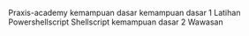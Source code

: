 Praxis-academy
 kemampuan dasar
   kemampuan dasar 1 
      Latihan
        Powershellscript
            Shellscript
   kemampuan dasar 2
      Wawasan
